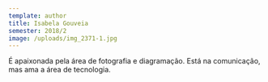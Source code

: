 ```yaml
---
template: author
title: Isabela Gouveia
semester: 2018/2
image: /uploads/img_2371-1.jpg
---
```

É apaixonada pela área de fotografia e diagramação. Está na comunicação, mas ama a área de tecnologia.
